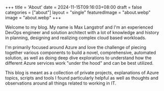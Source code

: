 +++
title = 'About'
date = 2024-11-15T09:16:03+08:00
draft = false
categories = ["about"]
layout = "single"
featuredImage = "about.webp"
image = "about.webp"
+++

Welcome to my blog. My name is Max Langstrof and I'm an experienced DevOps engineer and solution architect with a lot of knowledge and history in planning, designing and realizing complex cloud based workloads.

I'm primarily focused around Azure and love the challenge of piecing together various components to build a novel, comprehensive, automated solution, as well as doing deep dive explorations to understand how the different Azure services work "under the hood" and can be best utilized.

This blog is meant as a collection of private projects, explanations of Azure topics, scripts and tools I found particularly helpful as well as thoughts and observations around all things related to working in IT.

